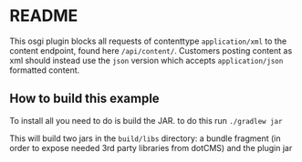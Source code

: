 # README

This osgi plugin blocks all requests of contenttype `application/xml` to the content endpoint, found here `/api/content/`.  Customers posting content as xml should instead use the `json` version which accepts `application/json` formatted content.



## How to build this example

To install all you need to do is build the JAR. to do this run
`./gradlew jar`

This will build two jars in the `build/libs` directory: a bundle fragment (in order to expose needed 3rd party libraries from dotCMS) and the plugin jar 
